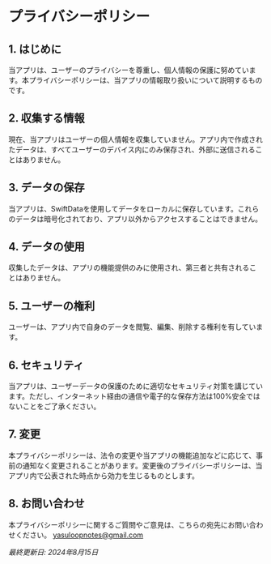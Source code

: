 # プライバシーポリシー

## 1. はじめに

当アプリは、ユーザーのプライバシーを尊重し、個人情報の保護に努めています。本プライバシーポリシーは、当アプリの情報取り扱いについて説明するものです。

## 2. 収集する情報

現在、当アプリはユーザーの個人情報を収集していません。アプリ内で作成されたデータは、すべてユーザーのデバイス内にのみ保存され、外部に送信されることはありません。

## 3. データの保存

当アプリは、SwiftDataを使用してデータをローカルに保存しています。これらのデータは暗号化されており、アプリ以外からアクセスすることはできません。

## 4. データの使用

収集したデータは、アプリの機能提供のみに使用され、第三者と共有されることはありません。

## 5. ユーザーの権利

ユーザーは、アプリ内で自身のデータを閲覧、編集、削除する権利を有しています。

## 6. セキュリティ

当アプリは、ユーザーデータの保護のために適切なセキュリティ対策を講じています。ただし、インターネット経由の通信や電子的な保存方法は100%安全ではないことをご了承ください。

## 7. 変更

本プライバシーポリシーは、法令の変更や当アプリの機能追加などに応じて、事前の通知なく変更されることがあります。変更後のプライバシーポリシーは、当アプリ内で公表された時点から効力を生じるものとします。

## 8. お問い合わせ

本プライバシーポリシーに関するご質問やご意見は、こちらの宛先にお問い合わせください。
yasuloopnotes@gmail.com

*最終更新日: 2024年8月15日*